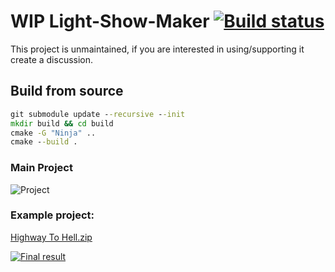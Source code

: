 # WIP Light-Show-Maker [![Build status](https://ci.appveyor.com/api/projects/status/kaqtvyo9x6c0ym0u?svg=true)](https://ci.appveyor.com/project/aarcangeli/light-show-maker)
This project is unmaintained, if you are interested in using/supporting it create a discussion.

## Build from source

```bat
git submodule update --recursive --init
mkdir build && cd build
cmake -G "Ninja" ..
cmake --build .
```

### Main Project

![Project](gifs/project.gif)

### Example project:

[Highway To Hell.zip](https://github.com/aarcangeli/Light-Show-Maker/files/10135766/Highway.To.Hell.zip)

[![Final result](https://i.vimeocdn.com/filter/overlay?src0=https%3A%2F%2Fi.vimeocdn.com%2Fvideo%2F1548562110-bcc19dfbc546a0eadc5b123bddb130fdb00b06f9b0a3ba5ee4dcd8f740474382-d_1280x720&src1=https%3A%2F%2Ff.vimeocdn.com%2Fimages_v6%2Fshare%2Fplay_icon_overlay.png)](https://vimeo.com/771580294 "Final result")
